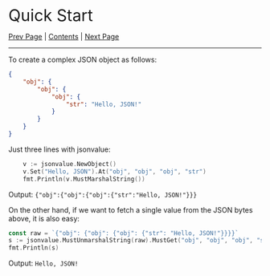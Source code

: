 <font size=6>Quick Start</font>

[Prev Page](./01_introduction.md) | [Contents](./README.md) | [Next Page](./03_set.md)

---

To create a complex JSON object as follows:

```json
{
	"obj": {
		"obj": {
			"obj": {
				"str": "Hello, JSON!"
			}
		}
	}
}
```

Just three lines with jsonvalue:

```go
	v := jsonvalue.NewObject()
	v.Set("Hello, JSON").At("obj", "obj", "obj", "str")
	fmt.Println(v.MustMarshalString())
```

Output: `{"obj":{"obj":{"obj":{"str":"Hello, JSON!"}}}`

On the other hand, if we want to fetch a single value from the JSON bytes above, it is also easy:

```go
const raw = `{"obj": {"obj": {"obj": {"str": "Hello, JSON!"}}}}`
s := jsonvalue.MustUnmarshalString(raw).MustGet("obj", "obj", "obj", "str").String()
fmt.Println(s)
```

Output: `Hello, JSON!`


